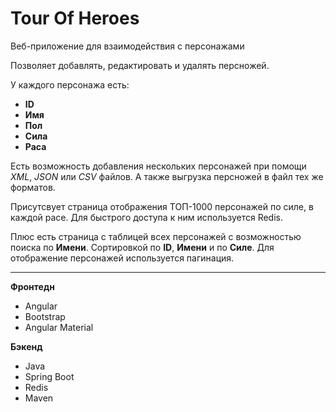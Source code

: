 # Tour Of Heroes

Веб-приложение для взаимодействия с персонажами

Позволяет добавлять, редактировать и удалять персножей. 

У каждого персонажа есть:
* **ID**
* **Имя**
* **Пол**
* **Сила**
* **Раса**

Есть возможность добавления нескольких персонажей при помощи *XML*, *JSON* или *CSV* файлов.
А также выгрузка персножей в файл тех же форматов.

Присутсвует страница отображения ТОП-1000 персонажей по силе, в каждой расе. Для быстрого доступа к ним используется Redis.

Плюс есть страница с таблицей всех персонажей с возможностью поиска по **Имени**. Сортировкой по **ID**, **Имени** и по **Силе**.
Для отображение персонажей используется пагинация.
***
**Фронтедн**
* Angular
* Bootstrap
* Angular Material

**Бэкенд**
* Java
* Spring Boot
* Redis
* Maven

